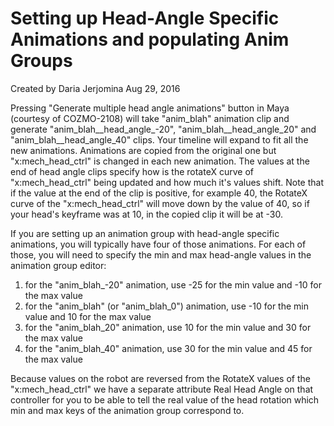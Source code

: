 # Setting up Head-Angle Specific Animations and populating Anim Groups

Created by Daria Jerjomina Aug 29, 2016

Pressing "Generate multiple head angle animations" button in Maya (courtesy of COZMO-2108) will take "anim_blah" animation clip and generate "anim_blah__head_angle_-20", "anim_blah__head_angle_20" and "anim_blah__head_angle_40" clips. Your timeline will expand to fit all the new animations. Animations are copied from the original one but "x:mech_head_ctrl" is changed in each new animation. The values at the end of head angle clips specify how is the rotateX curve of "x:mech_head_ctrl" being updated and how much it's values shift. Note that if the value at the end of the clip is positive, for example 40, the RotateX curve of the "x:mech_head_ctrl" will move down by the value of 40, so if your head's keyframe was at 10, in the copied clip it will be at -30.

If you are setting up an animation group with head-angle specific animations, you will typically have four of those animations. For each of those, you will need to specify the min and max head-angle values in the animation group editor:

1. for the "anim_blah_-20" animation, use -25 for the min value and -10 for the max value
2. for the "anim_blah" (or "anim_blah_0") animation, use -10 for the min value and 10 for the max value
3. for the "anim_blah_20" animation, use 10 for the min value and 30 for the max value
4. for the "anim_blah_40" animation, use 30 for the min value and 45 for the max value

Because values on the robot are reversed from the RotateX values of the "x:mech_head_ctrl" we have a separate attribute Real Head Angle on that controller for you to be able to tell the real value of the head rotation which min and max keys of the animation group correspond to.